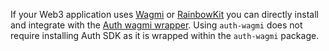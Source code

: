 If your Web3 application uses [Wagmi](https://wagmi.sh/) or [RainbowKit](https://www.rainbowkit.com/) you can directly install and integrate with the [Auth wagmi wrapper](https://www.npmjs.com/package/@arcana/auth-wagmi). Using `auth-wagmi` does not require installing Auth SDK as it is wrapped within the `auth-wagmi` package.
